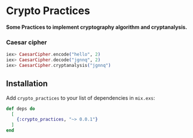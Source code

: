 # Crypto Practices

**Some Practices to implement cryptography algorithm and cryptanalysis.**

### Caesar cipher
```elixir
iex> CaesarCipher.encode("hello", 2)
iex> CaesarCipher.decode("jgnnq", 2)
iex> CaesarCipher.cryptanalysis("jgnnq")

```

## Installation
Add `crypto_practices` to your list of dependencies in `mix.exs`:

```elixir
def deps do
  [
    {:crypto_practices, "~> 0.0.1"}
  ]
end
```

